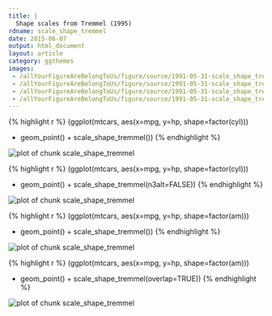 ```yaml
---
title: |
  Shape scales from Tremmel (1995)
rdname: scale_shape_tremmel
date: 2015-06-07
output: html_document
layout: article
category: ggthemes
images:
 - /allYourFigureAreBelongToUs/figure/source/1991-05-31-scale_shape_tremmel/scale_shape_tremmel-1.png
 - /allYourFigureAreBelongToUs/figure/source/1991-05-31-scale_shape_tremmel/scale_shape_tremmel-2.png
 - /allYourFigureAreBelongToUs/figure/source/1991-05-31-scale_shape_tremmel/scale_shape_tremmel-3.png
 - /allYourFigureAreBelongToUs/figure/source/1991-05-31-scale_shape_tremmel/scale_shape_tremmel-4.png
---
```





{% highlight r %}
(ggplot(mtcars, aes(x=mpg, y=hp, shape=factor(cyl)))
 + geom_point() + scale_shape_tremmel())
{% endhighlight %}

![plot of chunk scale_shape_tremmel](/allYourFigureAreBelongToUs/figure/source/1991-05-31-scale_shape_tremmel/scale_shape_tremmel-1.png) 

{% highlight r %}
(ggplot(mtcars, aes(x=mpg, y=hp, shape=factor(cyl)))
 + geom_point() + scale_shape_tremmel(n3alt=FALSE))
{% endhighlight %}

![plot of chunk scale_shape_tremmel](/allYourFigureAreBelongToUs/figure/source/1991-05-31-scale_shape_tremmel/scale_shape_tremmel-2.png) 

{% highlight r %}
(ggplot(mtcars, aes(x=mpg, y=hp, shape=factor(am)))
 + geom_point() + scale_shape_tremmel())
{% endhighlight %}

![plot of chunk scale_shape_tremmel](/allYourFigureAreBelongToUs/figure/source/1991-05-31-scale_shape_tremmel/scale_shape_tremmel-3.png) 

{% highlight r %}
(ggplot(mtcars, aes(x=mpg, y=hp, shape=factor(am)))
 + geom_point() + scale_shape_tremmel(overlap=TRUE))
{% endhighlight %}

![plot of chunk scale_shape_tremmel](/allYourFigureAreBelongToUs/figure/source/1991-05-31-scale_shape_tremmel/scale_shape_tremmel-4.png) 